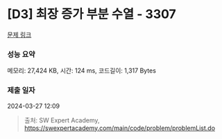 # [D3] 최장 증가 부분 수열 - 3307 

[문제 링크](https://swexpertacademy.com/main/code/problem/problemDetail.do?contestProbId=AWBOKg-a6l0DFAWr) 

### 성능 요약

메모리: 27,424 KB, 시간: 124 ms, 코드길이: 1,317 Bytes

### 제출 일자

2024-03-27 12:09



> 출처: SW Expert Academy, https://swexpertacademy.com/main/code/problem/problemList.do